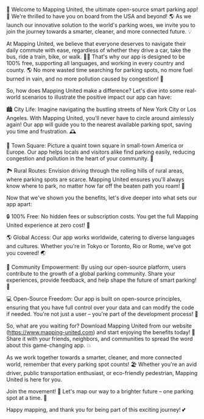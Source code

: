 🎉 Welcome to Mapping United, the ultimate open-source smart parking app! 🚗 We're thrilled to have you on board from the USA and beyond! 🌎 As we launch our innovative solution to the world's parking woes, we invite you to join the journey towards a smarter, cleaner, and more connected future. 💡

At Mapping United, we believe that everyone deserves to navigate their daily commute with ease, regardless of whether they drive a car, take the bus, ride a train, bike, or walk. 🚶‍♀️ That's why our app is designed to be 100% free, supporting all languages, and working in every country and county. 🌎 No more wasted time searching for parking spots, no more fuel burned in vain, and no more pollution caused by congestion! 💨

So, how does Mapping United make a difference? Let's dive into some real-world scenarios to illustrate the positive impact our app can have:

🏙️ City Life: Imagine navigating the bustling streets of New York City or Los Angeles. With Mapping United, you'll never have to circle around aimlessly again! Our app will guide you to the nearest available parking spot, saving you time and frustration. 🕰️

🌳 Town Square: Picture a quaint town square in small-town America or Europe. Our app helps locals and visitors alike find parking easily, reducing congestion and pollution in the heart of your community. 🌲

🏞️ Rural Routes: Envision driving through the rolling hills of rural areas, where parking spots are scarce. Mapping United ensures you'll always know where to park, no matter how far off the beaten path you roam! 🚗

Now that we've shown you the benefits, let's dive deeper into what sets our app apart:

🔒 100% Free: No hidden fees or subscription costs. You get the full Mapping United experience at zero cost! 💸

🌎 Global Access: Our app works worldwide, catering to diverse languages and cultures. Whether you're in Tokyo or Toronto, Rio or Rome, we've got you covered! 🌏

👥 Community Empowerment: By using our open-source platform, users contribute to the growth of a global parking community. Share your experiences, provide feedback, and help shape the future of smart parking! 💬

💻 Open-Source Freedom: Our app is built on open-source principles, ensuring that you have full control over your data and can modify the code if needed. You're not just a user – you're part of the development process! 🚀

So, what are you waiting for? Download Mapping United from our website (https://www.mapping-united.com) and start enjoying the benefits today! 📲 Share it with your friends, neighbors, and communities to spread the word about this game-changing app. 💥

As we work together towards a smarter, cleaner, and more connected world, remember that every parking spot counts! 🏖️ Whether you're an avid driver, public transportation enthusiast, or eco-friendly pedestrian, Mapping United is here for you.

Join the movement! 👫 Let's map our way to a brighter future – one parking spot at a time. 🌟

Happy mapping, and thank you for being part of this exciting journey! 💕